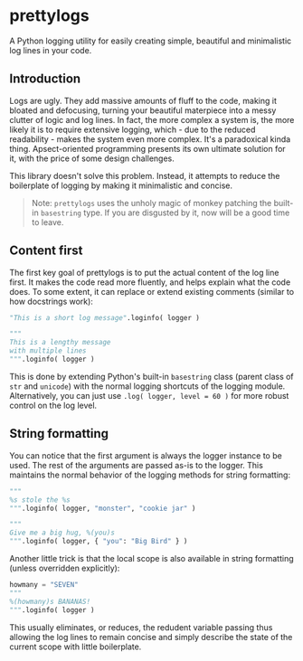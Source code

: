 prettylogs
==========

A Python logging utility for easily creating simple, beautiful and minimalistic log lines in your code.

Introduction
------------
Logs are ugly. They add massive amounts of fluff to the code, making it bloated and defocusing, turning your beautiful materpiece into a messy clutter of logic and log lines. In fact, the more complex a system is, the more likely it is to require extensive logging, which - due to the reduced readability - makes the system even more complex. It's a paradoxical kinda thing. Apsect-oriented programming presents its own ultimate solution for it, with the price of some design challenges.

This library doesn't solve this problem. Instead, it attempts to reduce the boilerplate of logging by making it minimalistic and concise.

> Note: `prettylogs` uses the unholy magic of monkey patching the built-in `basestring` type. If you are disgusted by it, now will be a good time to leave.

Content first
-------------
The first key goal of prettylogs is to put the actual content of the log line first. It makes the code read more fluently, and helps explain what the code does. To some extent, it can replace or extend existing comments (similar to how docstrings work):

```python
"This is a short log message".loginfo( logger )

"""
This is a lengthy message
with multiple lines
""".loginfo( logger )
```

This is done by extending Python's built-in `basestring` class (parent class of `str` and `unicode`) with the normal logging shortcuts of the logging module. Alternatively, you can just use `.log( logger, level = 60 )` for more robust control on the log level.

String formatting
-----------------
You can notice that the first argument is always the logger instance to be used. The rest of the arguments are passed as-is to the logger. This maintains the normal behavior of the logging methods for string formatting:

```python
"""
%s stole the %s
""".loginfo( logger, "monster", "cookie jar" )

"""
Give me a big hug, %(you)s
""".loginfo( logger, { "you": "Big Bird" } )
```

Another little trick is that the local scope is also available in string formatting (unless overridden explicitly):

```python
howmany = "SEVEN"
"""
%(howmany)s BANANAS!
""".loginfo( logger )
```

This usually eliminates, or reduces, the redudent variable passing thus allowing the log lines to remain concise and simply describe the state of the current scope with little boilerplate.


